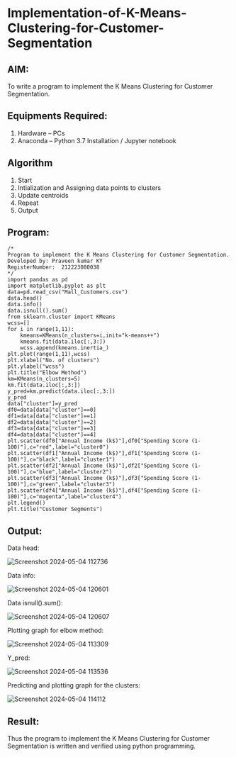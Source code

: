 # Implementation-of-K-Means-Clustering-for-Customer-Segmentation

## AIM:
To write a program to implement the K Means Clustering for Customer Segmentation.

## Equipments Required:
1. Hardware – PCs
2. Anaconda – Python 3.7 Installation / Jupyter notebook

## Algorithm
1. Start
2. Intialization and Assigning data points to clusters
3. Update centroids
4. Repeat
5. Output

## Program:
```
/*
Program to implement the K Means Clustering for Customer Segmentation.
Developed by: Praveen kumar KY
RegisterNumber:  212223080038
*/
import pandas as pd
import matplotlib.pyplot as plt
data=pd.read_csv("Mall_Customers.csv")
data.head()
data.info()
data.isnull().sum()
from sklearn.cluster import KMeans
wcss=[]
for i in range(1,11):
    kmeans=KMeans(n_clusters=i,init="k-means++")
    kmeans.fit(data.iloc[:,3:])
    wcss.append(kmeans.inertia_)
plt.plot(range(1,11),wcss)
plt.xlabel("No. of clusters")
plt.ylabel("wcss")
plt.title("Elbow Method")
km=KMeans(n_clusters=5)
km.fit(data.iloc[:,3:])
y_pred=km.predict(data.iloc[:,3:])
y_pred
data["cluster"]=y_pred
df0=data[data["cluster"]==0]
df1=data[data["cluster"]==1]
df2=data[data["cluster"]==2]
df3=data[data["cluster"]==3]
df4=data[data["cluster"]==4]
plt.scatter(df0["Annual Income (k$)"],df0["Spending Score (1-100)"],c="red",label="cluster0")
plt.scatter(df1["Annual Income (k$)"],df1["Spending Score (1-100)"],c="black",label="cluster1")
plt.scatter(df2["Annual Income (k$)"],df2["Spending Score (1-100)"],c="blue",label="cluster2")
plt.scatter(df3["Annual Income (k$)"],df3["Spending Score (1-100)"],c="green",label="cluster3")
plt.scatter(df4["Annual Income (k$)"],df4["Spending Score (1-100)"],c="magenta",label="cluster4")
plt.legend()
plt.title("Customer Segments")
```

## Output:
Data head:

![Screenshot 2024-05-04 112736](https://github.com/MOHAMEDFARIKH2/Implementation-of-K-Means-Clustering-for-Customer-Segmentation/assets/168570140/98dfe72c-dffc-46f2-802a-3542a20c5888)


Data info:

![Screenshot 2024-05-04 120601](https://github.com/MOHAMEDFARIKH2/Implementation-of-K-Means-Clustering-for-Customer-Segmentation/assets/168570140/a1b439e9-16c9-428f-ba7a-f13785337d1b)


Data isnull().sum():

![Screenshot 2024-05-04 120607](https://github.com/MOHAMEDFARIKH2/Implementation-of-K-Means-Clustering-for-Customer-Segmentation/assets/168570140/001c2bda-68a2-4121-84ce-cb34d7d90a91)



Plotting graph for elbow method:

![Screenshot 2024-05-04 113309](https://github.com/MOHAMEDFARIKH2/Implementation-of-K-Means-Clustering-for-Customer-Segmentation/assets/168570140/3de0ba34-f806-4ed1-8f8d-f39168d49064)

Y_pred:

![Screenshot 2024-05-04 113536](https://github.com/MOHAMEDFARIKH2/Implementation-of-K-Means-Clustering-for-Customer-Segmentation/assets/168570140/0c0467fa-b3b2-4caa-9fb1-02c27a3f7906)


Predicting and plotting graph for the clusters:

![Screenshot 2024-05-04 114112](https://github.com/MOHAMEDFARIKH2/Implementation-of-K-Means-Clustering-for-Customer-Segmentation/assets/168570140/85e34bf2-ef54-434b-9ea0-0d3809cfae41)



## Result:
Thus the program to implement the K Means Clustering for Customer Segmentation is written and verified using python programming.
